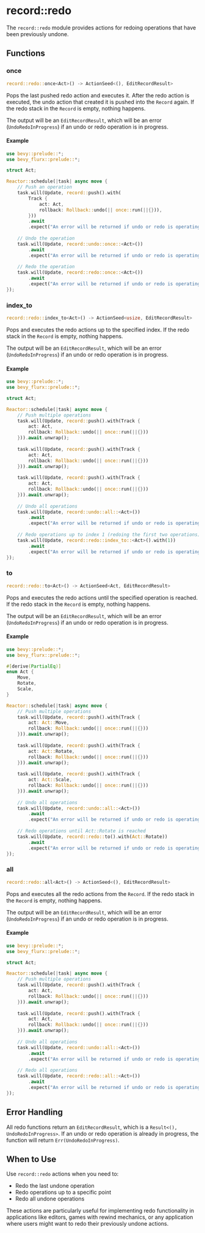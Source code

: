 # record::redo

The `record::redo` module provides actions for redoing operations that have been previously undone.

## Functions

### once

```rust
record::redo::once<Act>() -> ActionSeed<(), EditRecordResult>
```

Pops the last pushed redo action and executes it. After the redo action is executed, the undo action that created it is pushed into the `Record` again. If the redo stack in the `Record` is empty, nothing happens.

The output will be an `EditRecordResult`, which will be an error (`UndoRedoInProgress`) if an undo or redo operation is in progress.

#### Example

```rust
use bevy::prelude::*;
use bevy_flurx::prelude::*;

struct Act;

Reactor::schedule(|task| async move {
    // Push an operation
    task.will(Update, record::push().with(
        Track {
            act: Act,
            rollback: Rollback::undo(|| once::run(||{})),
        }))
        .await
        .expect("An error will be returned if undo or redo is operating.");
    
    // Undo the operation
    task.will(Update, record::undo::once::<Act>())
        .await
        .expect("An error will be returned if undo or redo is operating.");
    
    // Redo the operation
    task.will(Update, record::redo::once::<Act>())
        .await
        .expect("An error will be returned if undo or redo is operating.");
});
```

### index_to

```rust
record::redo::index_to<Act>() -> ActionSeed<usize, EditRecordResult>
```

Pops and executes the redo actions up to the specified index. If the redo stack in the `Record` is empty, nothing happens.

The output will be an `EditRecordResult`, which will be an error (`UndoRedoInProgress`) if an undo or redo operation is in progress.

#### Example

```rust
use bevy::prelude::*;
use bevy_flurx::prelude::*;

struct Act;

Reactor::schedule(|task| async move {
    // Push multiple operations
    task.will(Update, record::push().with(Track {
        act: Act,
        rollback: Rollback::undo(|| once::run(||{}))
    })).await.unwrap();
    
    task.will(Update, record::push().with(Track {
        act: Act,
        rollback: Rollback::undo(|| once::run(||{}))
    })).await.unwrap();
    
    task.will(Update, record::push().with(Track {
        act: Act,
        rollback: Rollback::undo(|| once::run(||{}))
    })).await.unwrap();
    
    // Undo all operations
    task.will(Update, record::undo::all::<Act>())
        .await
        .expect("An error will be returned if undo or redo is operating.");
    
    // Redo operations up to index 1 (redoing the first two operations)
    task.will(Update, record::redo::index_to::<Act>().with(1))
        .await
        .expect("An error will be returned if undo or redo is operating.");
});
```

### to

```rust
record::redo::to<Act>() -> ActionSeed<Act, EditRecordResult>
```

Pops and executes the redo actions until the specified operation is reached. If the redo stack in the `Record` is empty, nothing happens.

The output will be an `EditRecordResult`, which will be an error (`UndoRedoInProgress`) if an undo or redo operation is in progress.

#### Example

```rust
use bevy::prelude::*;
use bevy_flurx::prelude::*;

#[derive(PartialEq)]
enum Act {
    Move,
    Rotate,
    Scale,
}

Reactor::schedule(|task| async move {
    // Push multiple operations
    task.will(Update, record::push().with(Track {
        act: Act::Move,
        rollback: Rollback::undo(|| once::run(||{}))
    })).await.unwrap();
    
    task.will(Update, record::push().with(Track {
        act: Act::Rotate,
        rollback: Rollback::undo(|| once::run(||{}))
    })).await.unwrap();
    
    task.will(Update, record::push().with(Track {
        act: Act::Scale,
        rollback: Rollback::undo(|| once::run(||{}))
    })).await.unwrap();
    
    // Undo all operations
    task.will(Update, record::undo::all::<Act>())
        .await
        .expect("An error will be returned if undo or redo is operating.");
    
    // Redo operations until Act::Rotate is reached
    task.will(Update, record::redo::to().with(Act::Rotate))
        .await
        .expect("An error will be returned if undo or redo is operating.");
});
```

### all

```rust
record::redo::all<Act>() -> ActionSeed<(), EditRecordResult>
```

Pops and executes all the redo actions from the `Record`. If the redo stack in the `Record` is empty, nothing happens.

The output will be an `EditRecordResult`, which will be an error (`UndoRedoInProgress`) if an undo or redo operation is in progress.

#### Example

```rust
use bevy::prelude::*;
use bevy_flurx::prelude::*;

struct Act;

Reactor::schedule(|task| async move {
    // Push multiple operations
    task.will(Update, record::push().with(Track {
        act: Act,
        rollback: Rollback::undo(|| once::run(||{}))
    })).await.unwrap();
    
    task.will(Update, record::push().with(Track {
        act: Act,
        rollback: Rollback::undo(|| once::run(||{}))
    })).await.unwrap();
    
    // Undo all operations
    task.will(Update, record::undo::all::<Act>())
        .await
        .expect("An error will be returned if undo or redo is operating.");
    
    // Redo all operations
    task.will(Update, record::redo::all::<Act>())
        .await
        .expect("An error will be returned if undo or redo is operating.");
});
```

## Error Handling

All redo functions return an `EditRecordResult`, which is a `Result<(), UndoRedoInProgress>`. If an undo or redo operation is already in progress, the function will return `Err(UndoRedoInProgress)`.

## When to Use

Use `record::redo` actions when you need to:
- Redo the last undone operation
- Redo operations up to a specific point
- Redo all undone operations

These actions are particularly useful for implementing redo functionality in applications like editors, games with rewind mechanics, or any application where users might want to redo their previously undone actions.
